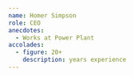 ```yaml
---
name: Homer Simpson
role: CEO
anecdotes:
  - Works at Power Plant
accolades:
  - figure: 20+
    description: years experience
---
```

